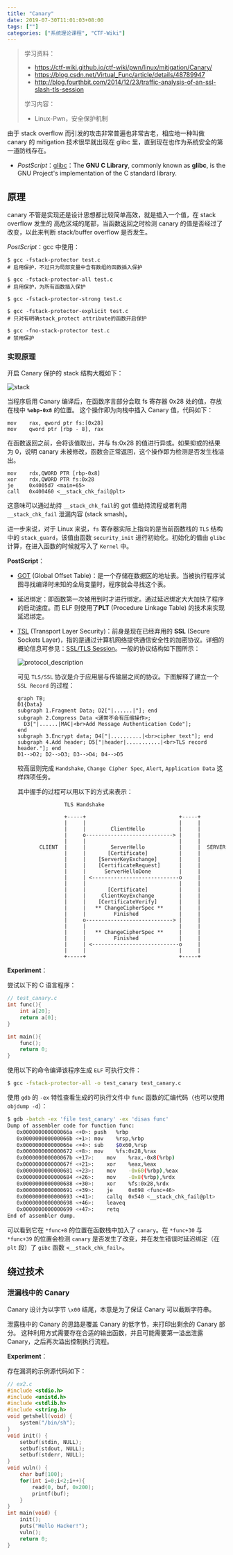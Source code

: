 ```yaml
---
title: "Canary"
date: 2019-07-30T11:01:03+08:00
tags: [""]
categories: ["系统理论课程", "CTF-Wiki"]
---
```


> 学习资料：
>
> - https://ctf-wiki.github.io/ctf-wiki/pwn/linux/mitigation/Canary/
> - https://blog.csdn.net/Virtual_Func/article/details/48789947
> - http://blog.fourthbit.com/2014/12/23/traffic-analysis-of-an-ssl-slash-tls-session
>
> 学习内容：
>
> - Linux-Pwn，安全保护机制


由于 stack overflow 而引发的攻击非常普遍也非常古老，相应地一种叫做 canary 的 mitigation 技术很早就出现在 glibc 里，直到现在也作为系统安全的第一道防线存在。

- *PostScript*：[glibc](https://en.wikipedia.org/wiki/GNU_C_Library)：The **GNU C Library**, commonly known as **glibc**, is the GNU Project's implementation of the C standard library.

## 原理

canary 不管是实现还是设计思想都比较简单高效，就是插入一个值，在 stack overflow 发生的 高危区域的尾部，当函数返回之时检测 canary 的值是否经过了改变，以此来判断 stack/buffer overflow 是否发生。

*PostScript*：gcc 中使用：

```shell
$ gcc -fstack-protector test.c
# 启用保护，不过只为局部变量中含有数组的函数插入保护

$ gcc -fstack-protector-all test.c
# 启用保护，为所有函数插入保护

$ gcc -fstack-protector-strong test.c

$ gcc -fstack-protector-explicit test.c
# 只对有明确stack_protect attribute的函数开启保护

$ gcc -fno-stack-protector test.c
# 禁用保护
```

### 实现原理

开启 Canary 保护的 stack 结构大概如下：

![stack](canary.svg)

当程序启用 Canary 编译后，在函数序言部分会取 fs 寄存器 0x28 处的值，存放在栈中 **`%ebp-0x8`** 的位置。 这个操作即为向栈中插入 Canary 值，代码如下：

```assembly
mov    rax, qword ptr fs:[0x28]
mov    qword ptr [rbp - 8], rax
```

在函数返回之前，会将该值取出，并与 fs:0x28 的值进行异或。如果抑或的结果为 0，说明 canary 未被修改，函数会正常返回，这个操作即为检测是否发生栈溢出。

```assembly
mov    rdx,QWORD PTR [rbp-0x8]
xor    rdx,QWORD PTR fs:0x28
je     0x4005d7 <main+65>
call   0x400460 <__stack_chk_fail@plt>
```

这意味可以通过劫持 `__stack_chk_fail`的 got 值劫持流程或者利用 `__stack_chk_fail` 泄漏内容 (stack smash)。

进一步来说，对于 Linux 来说，`fs` 寄存器实际上指向的是当前函数栈的 `TLS` 结构中的 `stack_guard`，该值由函数 `security_init` 进行初始化。初始化的值由 `glibc` 计算，在进入函数的时候就写入了 `Kernel` 中。

**PostScript**：

- [GOT](https://en.wikipedia.org/wiki/Global_Offset_Table) (Global Offset Table)：是一个存储在数据区的地址表。当被执行程序试图寻找编译时未知的全局变量时，程序就会寻找这个表。

- 延迟绑定：即函数第一次被用到时才进行绑定。通过延迟绑定大大加快了程序的启动速度。而 ELF 则使用了**PLT** (Procedure Linkage Table) 的技术来实现延迟绑定。

- [TSL](https://en.wikipedia.org/wiki/Transport_Layer_Security) (Transport Layer Security)：前身是现在已经弃用的 **SSL** (Secure Sockets Layer)，指的是通过计算机网络提供通信安全性的加密协议。详细的概论信息可参见：[SSL/TLS Session](http://blog.fourthbit.com/2014/12/23/traffic-analysis-of-an-ssl-slash-tls-session)。一般的协议结构如下图所示：

  ![protocol_description](protocol_description.png)

  可见 `TLS/SSL` 协议是介于应用层与传输层之间的协议。下图解释了建立一个 `SSL Record` 的过程：

  ```mermaid
  graph TB;
  D1{Data}
  subgraph 1.Fragment Data; D2["|......|"]; end
  subgraph 2.Compress Data <通常不会有压缩操作>;
  	D3["|......|MAC|<br>Add Message Authentication Code"];
  end
  subgraph 3.Encrypt data; D4["|..........|<br>cipher text"]; end
  subgraph 4.Add header; D5["|header|...........|<br>TLS record header."]; end
  D1-->D2; D2-->D3; D3-->D4; D4-->D5
  ```

  较高层则完成 `Handshake`, `Change Cipher Spec`, `Alert`, `Application Data` 这样四项任务。

  其中握手的过程可以用以下的方式来表示：

  ```text
                 TLS Handshake
  
                 +-----+                              +-----+
                 |     |                              |     |
                 |     |        ClientHello           |     |
                 |     o----------------------------> |     |
                 |     |                              |     |
         CLIENT  |     |        ServerHello           |     |  SERVER
                 |     |       [Certificate]          |     |
                 |     |    [ServerKeyExchange]       |     |
                 |     |    [CertificateRequest]      |     |
                 |     |      ServerHelloDone         |     |
                 |     | <----------------------------o     |
                 |     |                              |     |
                 |     |       [Certificate]          |     |
                 |     |     ClientKeyExchange        |     |
                 |     |    [CertificateVerify]       |     |
                 |     |   ** ChangeCipherSpec **     |     |
                 |     |         Finished             |     |
                 |     o----------------------------> |     |
                 |     |                              |     |
                 |     |   ** ChangeCipherSpec **     |     |
                 |     |         Finished             |     |
                 |     | <----------------------------o     |
                 |     |                              |     |
                 +-----+                              +-----+
  ```


**Experiment**：

尝试以下的 C 语言程序：

```c
// test_canary.c
int func(){
	int a[20];
	return a[0];
}

int main(){
	func();
	return 0;
}
```

使用以下的命令编译该程序生成 `ELF` 可执行文件：

```bash
$ gcc -fstack-protector-all -o test_canary test_canary.c
```

使用 `gdb` 的 `-ex` 特性查看生成的可执行文件中 `func` 函数的汇编代码（也可以使用 `objdump -d`）：

```bash
$ gdb -batch -ex 'file test_canary' -ex 'disas func'
Dump of assembler code for function func:
   0x000000000000066a <+0>:	push   %rbp
   0x000000000000066b <+1>:	mov    %rsp,%rbp
   0x000000000000066e <+4>:	sub    $0x60,%rsp
   0x0000000000000672 <+8>:	mov    %fs:0x28,%rax
   0x000000000000067b <+17>:	mov    %rax,-0x8(%rbp)
   0x000000000000067f <+21>:	xor    %eax,%eax
   0x0000000000000681 <+23>:	mov    -0x60(%rbp),%eax
   0x0000000000000684 <+26>:	mov    -0x8(%rbp),%rdx
   0x0000000000000688 <+30>:	xor    %fs:0x28,%rdx
   0x0000000000000691 <+39>:	je     0x698 <func+46>
   0x0000000000000693 <+41>:	callq  0x540 <__stack_chk_fail@plt>
   0x0000000000000698 <+46>:	leaveq 
   0x0000000000000699 <+47>:	retq   
End of assembler dump.
```

可以看到它在 `*func+8` 的位置在函数栈中加入了 `canary`。在 `*func+30` 与 `*func+39` 的位置会检测 `canary` 是否发生了改变，并在发生错误时延迟绑定（在 `plt` 段）了 `gibc` 函数 `<__stack_chk_fail>`。

## 绕过技术

### 泄漏栈中的 Canary

Canary 设计为以字节 `\x00` 结尾，本意是为了保证 Canary 可以截断字符串。 

泄露栈中的 Canary 的思路是覆盖 Canary 的低字节，来打印出剩余的 Canary 部分。 这种利用方式需要存在合适的输出函数，并且可能需要第一溢出泄露 Canary，之后再次溢出控制执行流程。

**Experiment**：

存在漏洞的示例源代码如下：

```c
// ex2.c
#include <stdio.h>
#include <unistd.h>
#include <stdlib.h>
#include <string.h>
void getshell(void) {
    system("/bin/sh");
}
void init() {
    setbuf(stdin, NULL);
    setbuf(stdout, NULL);
    setbuf(stderr, NULL);
}
void vuln() {
    char buf[100];
    for(int i=0;i<2;i++){
        read(0, buf, 0x200);
        printf(buf);
    }
}
int main(void) {
    init();
    puts("Hello Hacker!");
    vuln();
    return 0;
}
```


